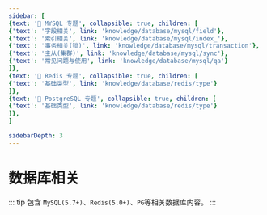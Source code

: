 ```yaml
---
sidebar: [
{text: '🐬 MYSQL 专题', collapsible: true, children: [
{'text': '字段相关', link: 'knowledge/database/mysql/field'},
{'text': '索引相关', link: 'knowledge/database/mysql/index_'},
{'text': '事务相关(锁)', link: 'knowledge/database/mysql/transaction'},
{'text': '主从(集群)', link: 'knowledge/database/mysql/sync'},
{'text': '常见问题与使用', link: 'knowledge/database/mysql/qa'}
]},
{text: '🔺 Redis 专题', collapsible: true, children: [
{'text': '基础类型', link: 'knowledge/database/redis/type'}
]},
{text: '🐘 PostgreSQL 专题', collapsible: true, children: [
{'text': '基础类型', link: 'knowledge/database/redis/type'}
]},
]

sidebarDepth: 3
---
```


# 数据库相关

::: tip
包含 `MySQL(5.7+)`、`Redis(5.0+)`、`PG`等相关数据库内容。
:::